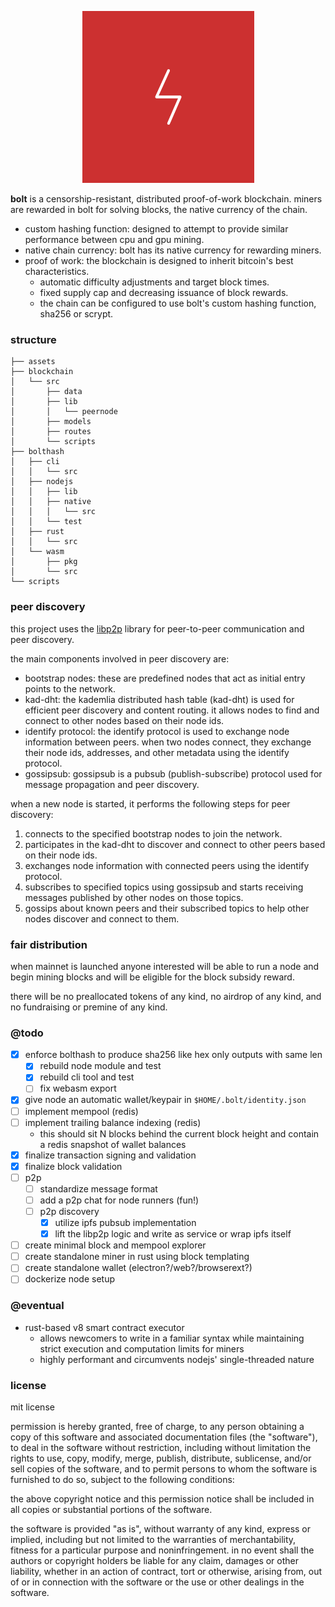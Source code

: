 <p align="center">
  <img src="assets/logo-red-bg.svg" height="275">
</p>

**bolt** is a censorship-resistant, distributed proof-of-work blockchain. miners
are rewarded in bolt for solving blocks, the native currency of the chain.

- custom hashing function: designed to attempt to provide similar performance between cpu and gpu mining.
- native chain currency: bolt has its native currency for rewarding miners.
- proof of work: the blockchain is designed to inherit bitcoin's best characteristics.
  - automatic difficulty adjustments and target block times.
  - fixed supply cap and decreasing issuance of block rewards.
  - the chain can be configured to use bolt's custom hashing function, sha256 or scrypt.

### structure
```
├── assets
├── blockchain
│   └── src
│       ├── data
│       ├── lib
│       │   └── peernode
│       ├── models
│       ├── routes
│       └── scripts
├── bolthash
│   ├── cli
│   │   └── src
│   ├── nodejs
│   │   ├── lib
│   │   ├── native
│   │   │   └── src
│   │   └── test
│   ├── rust
│   │   └── src
│   └── wasm
│       ├── pkg
│       └── src
└── scripts
```

### peer discovery

this project uses the [libp2p](https://libp2p.io/) library for peer-to-peer 
communication and peer discovery.

the main components involved in peer discovery are:

- bootstrap nodes: these are predefined nodes that act as initial entry points to the network.
- kad-dht: the kademlia distributed hash table (kad-dht) is used for efficient peer discovery and content routing. it allows nodes to find and connect to other nodes based on their node ids.
- identify protocol: the identify protocol is used to exchange node information between peers. when two nodes connect, they exchange their node ids, addresses, and other metadata using the identify protocol.
- gossipsub: gossipsub is a pubsub (publish-subscribe) protocol used for message propagation and peer discovery.

when a new node is started, it performs the following steps for peer discovery:

1. connects to the specified bootstrap nodes to join the network.
1. participates in the kad-dht to discover and connect to other peers based on their node ids.
1. exchanges node information with connected peers using the identify protocol.
1. subscribes to specified topics using gossipsub and starts receiving messages published by other nodes on those topics.
1. gossips about known peers and their subscribed topics to help other nodes discover and connect to them.

### fair distribution
when mainnet is launched anyone interested will be able to run a node and 
begin mining blocks and will be eligible for the block subsidy reward.

there will be no preallocated tokens of any kind, no airdrop of any kind,
and no fundraising or premine of any kind.

### @todo
- [x] enforce bolthash to produce sha256 like hex only outputs with same len
  - [x] rebuild node module and test
  - [x] rebuild cli tool and test
  - [ ] fix webasm export
- [x] give node an automatic wallet/keypair in `$HOME/.bolt/identity.json`
- [ ] implement mempool (redis)
- [ ] implement trailing balance indexing (redis)
  - this should sit N blocks behind the current block height and contain a redis snapshot of wallet balances
- [x] finalize transaction signing and validation
- [x] finalize block validation
- [ ] p2p
  - [ ] standardize message format
  - [ ] add a p2p chat for node runners (fun!)
  - [ ] p2p discovery
    - [x] utilize ipfs pubsub implementation
    - [x] lift the libp2p logic and write as service or wrap ipfs itself
- [ ] create minimal block and mempool explorer
- [ ] create standalone miner in rust using block templating
- [ ] create standalone wallet (electron?/web?/browserext?)
- [ ] dockerize node setup

### @eventual
- rust-based v8 smart contract executor
  - allows newcomers to write in a familiar syntax while maintaining strict execution and computation limits for miners
  - highly performant and circumvents nodejs' single-threaded nature

### license

mit license

permission is hereby granted, free of charge, to any person obtaining a copy
of this software and associated documentation files (the "software"), to deal
in the software without restriction, including without limitation the rights
to use, copy, modify, merge, publish, distribute, sublicense, and/or sell
copies of the software, and to permit persons to whom the software is
furnished to do so, subject to the following conditions:

the above copyright notice and this permission notice shall be included in all
copies or substantial portions of the software.

the software is provided "as is", without warranty of any kind, express or
implied, including but not limited to the warranties of merchantability,
fitness for a particular purpose and noninfringement. in no event shall the
authors or copyright holders be liable for any claim, damages or other
liability, whether in an action of contract, tort or otherwise, arising from,
out of or in connection with the software or the use or other dealings in the
software.

